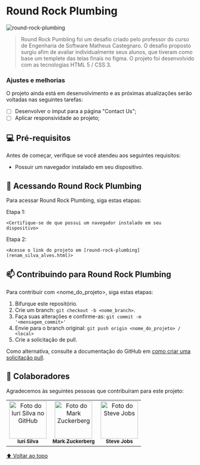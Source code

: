 # Round Rock Plumbing

![round-rock-plumbing](https://user-images.githubusercontent.com/90426220/166975515-b382c994-d1c1-49ef-a707-189bcbedcd6e.PNG)


> Round Rock Pumbling foi um desafio criado pelo professor do curso de Engenharia de Software Matheus Castegnaro. 
> O desafio proposto surgiu afim de avaliar individualmente seus alunos, que tiveram como base um templete das telas finais no figma.
> O projeto foi desenvolvido com as tecnologias HTML 5 / CSS 3.
### Ajustes e melhorias

O projeto ainda está em desenvolvimento e as próximas atualizações serão voltadas nas seguintes tarefas:

- [ ] Desenvolver o imput para a página "Contact Us";
- [ ] Aplicar responsividade ao projeto;

## 💻 Pré-requisitos

Antes de começar, verifique se você atendeu aos seguintes requisitos:

* Possuir um navegador instalado em seu dispositivo.

## 🚀 Acessando Round Rock Plumbing

Para acessar Round Rock Plumbing, siga estas etapas:

Etapa 1:
```
<Certifique-se de que possui um navegador instalado em seu dispositivo>
```

Etapa 2:
```
<Acesse o link do projeto em [round-rock-plumbing](renam_silva_alves.html)>
```

## 📫 Contribuindo para Round Rock Plumbing
<!---Se o seu README for longo ou se você tiver algum processo ou etapas específicas que deseja que os contribuidores sigam, considere a criação de um arquivo CONTRIBUTING.md separado--->
Para contribuir com <nome_do_projeto>, siga estas etapas:

1. Bifurque este repositório.
2. Crie um branch: `git checkout -b <nome_branch>`.
3. Faça suas alterações e confirme-as: `git commit -m '<mensagem_commit>'`
4. Envie para o branch original: `git push origin <nome_do_projeto> / <local>`
5. Crie a solicitação de pull.

Como alternativa, consulte a documentação do GitHub em [como criar uma solicitação pull](https://help.github.com/en/github/collaborating-with-issues-and-pull-requests/creating-a-pull-request).

## 🤝 Colaboradores

Agradecemos às seguintes pessoas que contribuíram para este projeto:

<table>
  <tr>
    <td align="center">
      <a href="#">
        <img src="https://avatars3.githubusercontent.com/u/31936044" width="100px;" alt="Foto do Iuri Silva no GitHub"/><br>
        <sub>
          <b>Iuri Silva</b>
        </sub>
      </a>
    </td>
    <td align="center">
      <a href="#">
        <img src="https://s2.glbimg.com/FUcw2usZfSTL6yCCGj3L3v3SpJ8=/smart/e.glbimg.com/og/ed/f/original/2019/04/25/zuckerberg_podcast.jpg" width="100px;" alt="Foto do Mark Zuckerberg"/><br>
        <sub>
          <b>Mark Zuckerberg</b>
        </sub>
      </a>
    </td>
    <td align="center">
      <a href="#">
        <img src="https://miro.medium.com/max/360/0*1SkS3mSorArvY9kS.jpg" width="100px;" alt="Foto do Steve Jobs"/><br>
        <sub>
          <b>Steve Jobs</b>
        </sub>
      </a>
    </td>
  </tr>
</table>

[⬆ Voltar ao topo](#nome-do-projeto)<br>
